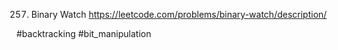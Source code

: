 257. Binary Watch
https://leetcode.com/problems/binary-watch/description/

#backtracking #bit_manipulation
